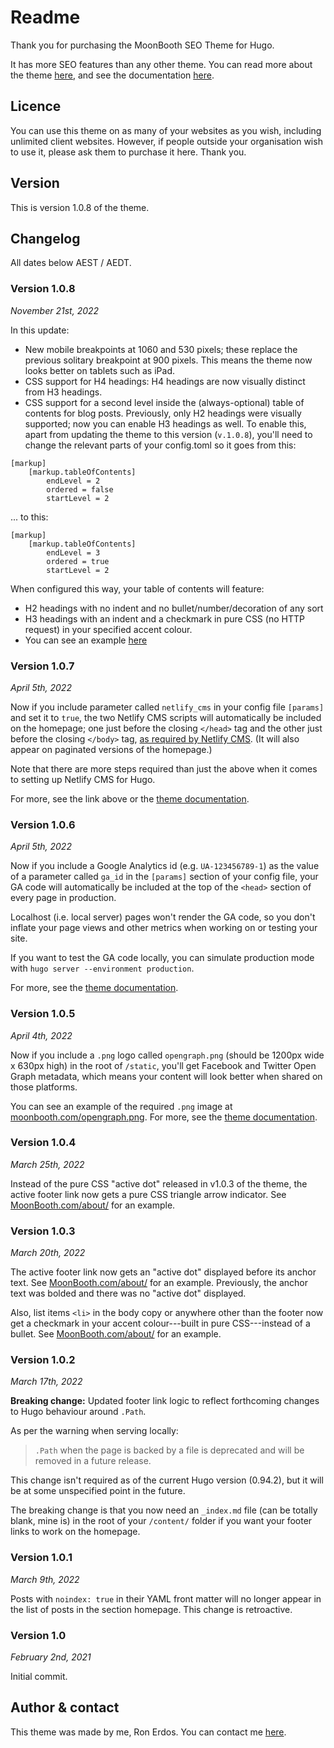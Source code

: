 # Readme

Thank you for purchasing the MoonBooth SEO Theme for Hugo.

It has more SEO features than any other theme. You can read more about the theme [here](https://moonbooth.com/hugo/seo-theme/), and see the documentation [here](https://moonbooth.com/hugo/seo-theme-documentation/).

## Licence

You can use this theme on as many of your websites as you wish, including unlimited client websites. However, if people outside your organisation wish to use it, please ask them to purchase it here. Thank you.

## Version

This is version 1.0.8 of the theme.

## Changelog

All dates below AEST / AEDT.

### Version 1.0.8

_November 21st, 2022_

In this update:

-  New mobile breakpoints at 1060 and 530 pixels; these replace the previous solitary breakpoint at 900 pixels. This means the theme now looks better on tablets such as iPad.
-  CSS support for H4 headings: H4 headings are now visually distinct from H3 headings.
- CSS support for a second level inside the (always-optional) table of contents for blog posts. Previously, only H2 headings were visually supported; now you can enable H3 headings as well. To enable this, apart from updating the theme to this version (`v.1.0.8`), you'll need to change the relevant parts of your config.toml so it goes from this:

```
[markup]
	[markup.tableOfContents]
		endLevel = 2
		ordered = false
		startLevel = 2
```

... to this:

```
[markup]
	[markup.tableOfContents]
		endLevel = 3
		ordered = true
		startLevel = 2
```

When configured this way, your table of contents will feature:

- H2 headings with no indent and no bullet/number/decoration of any sort
- H3 headings with an indent and a checkmark in pure CSS (no HTTP request) in your specified accent colour.
- You can see an example [here](https://moonbooth.com/hugo/vs-code/)

### Version 1.0.7

_April 5th, 2022_

Now if you include parameter called `netlify_cms` in your config file `[params]` and set it to `true`, the two Netlify CMS scripts will automatically be included on the homepage; one just before the closing `</head>` tag and the other just before the closing `</body>` tag, [as required by Netlify CMS](https://www.netlifycms.org/docs/add-to-your-site/). (It will also appear on paginated versions of the homepage.)

Note that there are more steps required than just the above when it comes to setting up Netlify CMS for Hugo.

For more, see the link above or the [theme documentation](https://moonbooth.com/hugo/seo-theme-documentation/).

### Version 1.0.6

_April 5th, 2022_

Now if you include a Google Analytics id (e.g. `UA-123456789-1`) as the value of a parameter called `ga_id` in the `[params]` section of your config file, your GA code will automatically be included at the top of the `<head>` section of every page in production.

Localhost (i.e. local server) pages won't render the GA code, so you don't inflate your page views and other metrics when working on or testing your site.

If you want to test the GA code locally, you can simulate production mode with `hugo server --environment production`.

For more, see the [theme documentation](https://moonbooth.com/hugo/seo-theme-documentation/).


### Version 1.0.5

_April 4th, 2022_

Now if you include a `.png` logo called `opengraph.png` (should be 1200px wide x 630px high) in the root of `/static`, you'll get Facebook and Twitter Open Graph metadata, which means your content will look better when shared on those platforms.

You can see an example of the required `.png` image at [moonbooth.com/opengraph.png](https://moonbooth.com/opengraph.png/). For more, see the [theme documentation](https://moonbooth.com/hugo/seo-theme-documentation/).

### Version 1.0.4

_March 25th, 2022_

Instead of the pure CSS "active dot" released in v1.0.3 of the theme, the active footer link now gets a pure CSS triangle arrow indicator. See [MoonBooth.com/about/](https://moonbooth.com/about/) for an example.

### Version 1.0.3

_March 20th, 2022_

The active footer link now gets an "active dot" displayed before its anchor text. See [MoonBooth.com/about/](https://moonbooth.com/about/) for an example. Previously, the anchor text was bolded and there was no "active dot" displayed.

Also, list items `<li>` in the body copy or anywhere other than the footer now get a checkmark in your accent colour---built in pure CSS---instead of a bullet. See [MoonBooth.com/about/](https://moonbooth.com/about/) for an example.

### Version 1.0.2

_March 17th, 2022_

**Breaking change:** Updated footer link logic to reflect forthcoming changes to Hugo behaviour around `.Path`.

As per the warning when serving locally:

> `.Path` when the page is backed by a file is deprecated and will be removed in a future release.

This change isn't required as of the current Hugo version (0.94.2), but it will be at some unspecified point in the future.

The breaking change is that you now need an `_index.md` file (can be totally blank, mine is) in the root of your `/content/` folder if you want your footer links to work on the homepage.

### Version 1.0.1

_March 9th, 2022_

Posts with `noindex: true` in their YAML front matter will no longer appear in the list of posts in the section homepage. This change is retroactive.

### Version 1.0

_February 2nd, 2021_

Initial commit.

## Author & contact

This theme was made by me, Ron Erdos. You can contact me [here](https://moonbooth.com/about/#how-to-contact-me).
